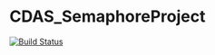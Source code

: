 # CDAS_SemaphoreProject

[![Build Status](https://thwag-ci.semaphoreci.com/badges/CDAS_SemaphoreProject/branches/main.svg?key=ee5c7604-3a75-4477-b26a-0490a5912494)](https://thwag-ci.semaphoreci.com/projects/CDAS_SemaphoreProject)